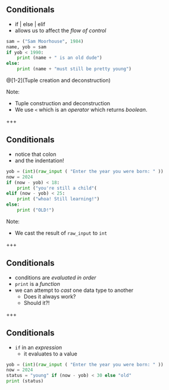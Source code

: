 ## Conditionals
* if | else | elif
* allows us to affect the *flow of control*
```python
sam = ("Sam Moorhouse", 1984)
name, yob = sam
if yob < 1990:
    print (name + " is an old dude")
else:
    print (name + "must still be pretty young")
```

@[1-2](Tuple creation and deconstruction)

Note:
* Tuple construction and deconstruction
* We use `<` which is an _operator_ which returns _boolean_. 

+++
## Conditionals
* notice that colon
* and the indentation!
```python
yob = (int)(raw_input ( "Enter the year you were born: " ))
now = 2024
if (now - yob) < 18:
    print ("you're still a child"(
elif (now - yob) < 25:
    print ("whoa! Still learning!")
else:
    print ("OLD!")
```

Note:
* We cast the result of `raw_input` to `int`

+++
## Conditionals
* conditions are *evaluated in order*
* `print` is a *function*
* we can attempt to *cast* one data type to another
  * Does it always work?
  * Should it?!

+++
## Conditionals
* `if` in an *expression*
  * it evaluates to a value
```python
yob = (int)(raw_input ( "Enter the year you were born: " ))
now = 2024
status = "young" if (now - yob) < 30 else "old"
print (status)
```